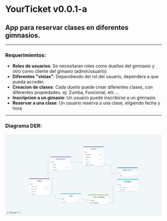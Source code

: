 # YourTicket v0.0.1-a
## App para reservar clases en diferentes gimnasios.
***
### Requerimientos:
 - __Roles de usuarios__: Se necesitaran roles como dueños del gimnasio y otro como cliente del gimasio (admin/usuario)
 - __Diferentes "vistas"__: Dependiendo del rol del usuario, dependera a que pueda acceder.
 - __Creacion de clases__: Cada *dueño* puede crear diferentes clases, con diferentes propiedades. ej: Zumba, Funcional, etc ...
 - __Inscripcion a un gimasio__: Un usuario puede inscribirse a un gimnasio. 
 - __Reservar a una clase__: Un usuario reserva a una clase, eligiendo fecha y hora
***
### Diagrama DER:
![DER](docs/resources/YourTicket_v01-2022-02-24.png)